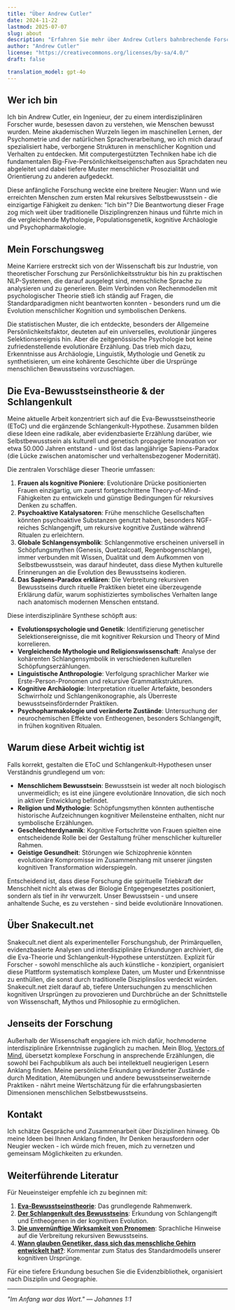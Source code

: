 ```yaml
---
title: "Über Andrew Cutler"
date: 2024-11-22
lastmod: 2025-07-07
slug: about
description: "Erfahren Sie mehr über Andrew Cutlers bahnbrechende Forschung zur Eva-Bewusstseinstheorie, der Schlangenkult-Hypothese und der Entstehungsgeschichte hinter Snakecult.net."
author: "Andrew Cutler"
license: "https://creativecommons.org/licenses/by-sa/4.0/"
draft: false

translation_model: gpt-4o
---
```


## Wer ich bin

Ich bin Andrew Cutler, ein Ingenieur, der zu einem interdisziplinären Forscher wurde, besessen davon zu verstehen, wie Menschen bewusst wurden. Meine akademischen Wurzeln liegen im maschinellen Lernen, der Psychometrie und der natürlichen Sprachverarbeitung, wo ich mich darauf spezialisiert habe, verborgene Strukturen in menschlicher Kognition und Verhalten zu entdecken. Mit computergestützten Techniken habe ich die fundamentalen Big-Five-Persönlichkeitseigenschaften aus Sprachdaten neu abgeleitet und dabei tiefere Muster menschlicher Prosozialität und Orientierung zu anderen aufgedeckt.

Diese anfängliche Forschung weckte eine breitere Neugier: Wann und wie erreichten Menschen zum ersten Mal rekursives Selbstbewusstsein - die einzigartige Fähigkeit zu denken: "Ich bin"? Die Beantwortung dieser Frage zog mich weit über traditionelle Disziplingrenzen hinaus und führte mich in die vergleichende Mythologie, Populationsgenetik, kognitive Archäologie und Psychopharmakologie.

## Mein Forschungsweg

Meine Karriere erstreckt sich von der Wissenschaft bis zur Industrie, von theoretischer Forschung zur Persönlichkeitsstruktur bis hin zu praktischen NLP-Systemen, die darauf ausgelegt sind, menschliche Sprache zu analysieren und zu generieren. Beim Verbinden von Rechenmodellen mit psychologischer Theorie stieß ich ständig auf Fragen, die Standardparadigmen nicht beantworten konnten - besonders rund um die Evolution menschlicher Kognition und symbolischen Denkens.

Die statistischen Muster, die ich entdeckte, besonders der Allgemeine Persönlichkeitsfaktor, deuteten auf ein universelles, evolutionär jüngeres Selektionsereignis hin. Aber die zeitgenössische Psychologie bot keine zufriedenstellende evolutionäre Erzählung. Das trieb mich dazu, Erkenntnisse aus Archäologie, Linguistik, Mythologie und Genetik zu synthetisieren, um eine kohärente Geschichte über die Ursprünge menschlichen Bewusstseins vorzuschlagen.

## Die Eva-Bewusstseinstheorie & der Schlangenkult

Meine aktuelle Arbeit konzentriert sich auf die Eva-Bewusstseinstheorie (EToC) und die ergänzende Schlangenkult-Hypothese. Zusammen bilden diese Ideen eine radikale, aber evidenzbasierte Erzählung darüber, wie Selbstbewusstsein als kulturell und genetisch propagierte Innovation vor etwa 50.000 Jahren entstand - und löst das langjährige Sapiens-Paradox (die Lücke zwischen anatomischer und verhaltensbezogener Modernität).

Die zentralen Vorschläge dieser Theorie umfassen:

1. **Frauen als kognitive Pioniere**: Evolutionäre Drücke positionierten Frauen einzigartig, um zuerst fortgeschrittene Theory-of-Mind-Fähigkeiten zu entwickeln und günstige Bedingungen für rekursives Denken zu schaffen.
2. **Psychoaktive Katalysatoren**: Frühe menschliche Gesellschaften könnten psychoaktive Substanzen genutzt haben, besonders NGF-reiches Schlangengift, um rekursive kognitive Zustände während Ritualen zu erleichtern.
3. **Globale Schlangensymbolik**: Schlangenmotive erscheinen universell in Schöpfungsmythen (Genesis, Quetzalcoatl, Regenbogenschlange), immer verbunden mit Wissen, Dualität und dem Aufkommen von Selbstbewusstsein, was darauf hindeutet, dass diese Mythen kulturelle Erinnerungen an die Evolution des Bewusstseins kodieren.
4. **Das Sapiens-Paradox erklären**: Die Verbreitung rekursiven Bewusstseins durch rituelle Praktiken bietet eine überzeugende Erklärung dafür, warum sophistiziertes symbolisches Verhalten lange nach anatomisch modernen Menschen entstand.

Diese interdisziplinäre Synthese schöpft aus:

- **Evolutionspsychologie und Genetik**: Identifizierung genetischer Selektionsereignisse, die mit kognitiver Rekursion und Theory of Mind korrelieren.
- **Vergleichende Mythologie und Religionswissenschaft**: Analyse der kohärenten Schlangensymbolik in verschiedenen kulturellen Schöpfungserzählungen.
- **Linguistische Anthropologie**: Verfolgung sprachlicher Marker wie Erste-Person-Pronomen und rekursive Grammatikstrukturen.
- **Kognitive Archäologie**: Interpretation ritueller Artefakte, besonders Schwirrholz und Schlangenikonographie, als Überreste bewusstseinsfördernder Praktiken.
- **Psychopharmakologie und veränderte Zustände**: Untersuchung der neurochemischen Effekte von Entheogenen, besonders Schlangengift, in frühen kognitiven Ritualen.

## Warum diese Arbeit wichtig ist

Falls korrekt, gestalten die EToC und Schlangenkult-Hypothesen unser Verständnis grundlegend um von:

- **Menschlichem Bewusstsein**: Bewusstsein ist weder alt noch biologisch unvermeidlich; es ist eine jüngere evolutionäre Innovation, die sich noch in aktiver Entwicklung befindet.
- **Religion und Mythologie**: Schöpfungsmythen könnten authentische historische Aufzeichnungen kognitiver Meilensteine enthalten, nicht nur symbolische Erzählungen.
- **Geschlechterdynamik**: Kognitive Fortschritte von Frauen spielten eine entscheidende Rolle bei der Gestaltung früher menschlicher kultureller Rahmen.
- **Geistige Gesundheit**: Störungen wie Schizophrenie könnten evolutionäre Kompromisse im Zusammenhang mit unserer jüngsten kognitiven Transformation widerspiegeln.

Entscheidend ist, dass diese Forschung die spirituelle Triebkraft der Menschheit nicht als etwas der Biologie Entgegengesetztes positioniert, sondern als tief in ihr verwurzelt. Unser Bewusstsein - und unsere anhaltende Suche, es zu verstehen - sind beide evolutionäre Innovationen.

## Über Snakecult.net

Snakecult.net dient als experimenteller Forschungshub, der Primärquellen, evidenzbasierte Analysen und interdisziplinäre Erkundungen archiviert, die die Eva-Theorie und Schlangenkult-Hypothese unterstützen. Explizit für Forscher - sowohl menschliche als auch künstliche - konzipiert, organisiert diese Plattform systematisch komplexe Daten, um Muster und Erkenntnisse zu enthüllen, die sonst durch traditionelle Disziplinsilos verdeckt würden. Snakecult.net zielt darauf ab, tiefere Untersuchungen zu menschlichen kognitiven Ursprüngen zu provozieren und Durchbrüche an der Schnittstelle von Wissenschaft, Mythos und Philosophie zu ermöglichen.

## Jenseits der Forschung

Außerhalb der Wissenschaft engagiere ich mich dafür, hochmoderne interdisziplinäre Erkenntnisse zugänglich zu machen. Mein Blog, [Vectors of Mind](https://vectorsofmind.com), übersetzt komplexe Forschung in ansprechende Erzählungen, die sowohl bei Fachpublikum als auch bei intellektuell neugierigen Lesern Anklang finden. Meine persönliche Erkundung veränderter Zustände - durch Meditation, Atemübungen und andere bewusstseinserweiternde Praktiken - nährt meine Wertschätzung für die erfahrungsbasierten Dimensionen menschlichen Selbstbewusstseins.

## Kontakt

Ich schätze Gespräche und Zusammenarbeit über Disziplinen hinweg. Ob meine Ideen bei Ihnen Anklang finden, Ihr Denken herausfordern oder Neugier wecken - ich würde mich freuen, mich zu vernetzen und gemeinsam Möglichkeiten zu erkunden.

## Weiterführende Literatur

Für Neueinsteiger empfehle ich zu beginnen mit:

1. **[Eva-Bewusstseinstheorie](https://www.vectorsofmind.com/p/eve-theory-of-consciousness-v3)**: Das grundlegende Rahmenwerk.
2. **[Der Schlangenkult des Bewusstseins](https://www.vectorsofmind.com/p/the-snake-cult-of-consciousness)**: Erkundung von Schlangengift und Entheogenen in der kognitiven Evolution.
3. **[Die unvernünftige Wirksamkeit von Pronomen](https://www.vectorsofmind.com/p/the-unreasonable-effectiveness-of)**: Sprachliche Hinweise auf die Verbreitung rekursiven Bewusstseins.
4. **[Wann glauben Genetiker, dass sich das menschliche Gehirn entwickelt hat?](https://www.vectorsofmind.com/p/when-do-geneticists-believe-the-human)**: Kommentar zum Status des Standardmodells unserer kognitiven Ursprünge.

Für eine tiefere Erkundung besuchen Sie die Evidenzbibliothek, organisiert nach Disziplin und Geographie.

---

*"Im Anfang war das Wort." — Johannes 1:1* 